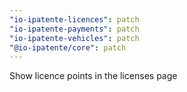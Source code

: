 ```yaml
---
"io-ipatente-licences": patch
"io-ipatente-payments": patch
"io-ipatente-vehicles": patch
"@io-ipatente/core": patch
---
```


Show licence points in the licenses page

